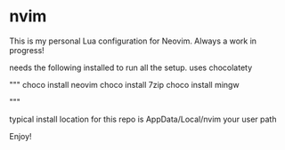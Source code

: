 # nvim

This is my personal Lua configuration for Neovim. Always a work in progress!

needs the following installed to run all the setup. uses chocolatety

"""
choco install neovim
choco install 7zip
choco install mingw

"""

typical install location for this repo is AppData/Local/nvim your user path


Enjoy!
